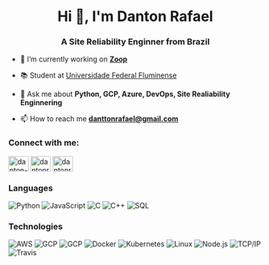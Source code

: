 <h1 align="center">Hi 👋, I'm Danton Rafael</h1>
<h3 align="center">A Site Reliability Enginner from Brazil</h3>


- 🔭 I’m currently working on <a href="https://zoop.com.br/">**Zoop**</a>

- 📚 Student at <a href="http://www.uff.br/"> Universidade Federal Fluminense</a>

- 💬 Ask me about **Python, GCP, Azure, DevOps, Site Realiability Enginnering**

- 📫 How to reach me **danttonrafael@gmail.com**

<h3 align="left">Connect with me:</h3>
<p align="left">
<a href="https://linkedin.com/in/danton-rafael" target="blank"><img align="center" src="https://cdn.jsdelivr.net/npm/simple-icons@3.0.1/icons/linkedin.svg" alt="danton-rafael" height="30" width="40" /></a>
<a href="https://kaggle.com/dantonrafael" target="blank"><img align="center" src="https://cdn.jsdelivr.net/npm/simple-icons@3.0.1/icons/kaggle.svg" alt="dantonrafael" height="30" width="40" /></a>
<a href="https://instagram.com/dantonrafael" target="blank"><img align="center" src="https://cdn.jsdelivr.net/npm/simple-icons@3.0.1/icons/instagram.svg" alt="dantonrafael" height="30" width="40" /></a>
</p>

### Languages

![Python](https://img.shields.io/badge/-Python-000?&logo=Python)
![JavaScript](https://img.shields.io/badge/-JavaScript-000?&logo=JavaScript)
![C](https://img.shields.io/badge/-C-000?&logo=C)
![C++](https://img.shields.io/badge/-C++-000?&logo=c%2b%2b&logoColor=00599C)
![SQL](https://img.shields.io/badge/-SQL-000?&logo=MySQL)


### Technologies

![AWS](https://img.shields.io/badge/-AWS-000?&logo=Amazon-AWS&logoColor=F90)
![GCP](https://img.shields.io/badge/-GCP-000?&logo=Google)
![GCP](https://img.shields.io/badge/-Azure-000?&logo=Microsoft)
![Docker](https://img.shields.io/badge/-Docker-000?&logo=Docker)
![Kubernetes](https://img.shields.io/badge/-Kubernetes-000?&logo=Kubernetes)
![Linux](https://img.shields.io/badge/-Linux-000?&logo=Linux)
![Node.js](https://img.shields.io/badge/-Node.js-000?&logo=node.js)
![TCP/IP](https://img.shields.io/badge/-TCP%2FIP-000?&logo=Windows-Terminal&logoColor=999)
![Travis](https://img.shields.io/badge/-Travis-000?&logo=Travis-CI)
